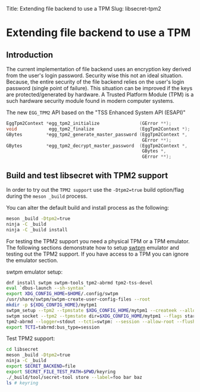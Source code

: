 Title: Extending file backend to use a TPM
Slug: libsecret-tpm2

# Extending file backend to use a TPM

##  Introduction

The current implementation of file backend uses an encryption key derived from
the user's login password. Security wise this not an ideal situation. Because,
the entire security of the file backend relies on the user's login password
(single point of failure). This situation can be improved if the keys are
protected/generated by hardware. A Trusted Platform Module (TPM) is a such
hardware security module found in modern computer systems.

The new `EGG_TPM2` API based on the "TSS Enhanced System API (ESAPI)"

```c
EggTpm2Context *egg_tpm2_initialize               (GError **);
void            egg_tpm2_finalize                 (EggTpm2Context *);
GBytes         *egg_tpm2_generate_master_password (EggTpm2Context *,
                                                   GError **);
GBytes         *egg_tpm2_decrypt_master_password  (EggTpm2Context *,
                                                   GBytes *,
                                                   GError **);
```

## Build and test libsecret with TPM2 support

In order to try out the `TPM2 support` use the `-Dtpm2=true` build option/flag
during the `meson _build` process.

You can alter the default build and install process as the following:

```sh
meson _build -Dtpm2=true
ninja -C _build
ninja -C _build install
```

For testing the TPM2 support you need a physical TPM or a TPM emulator. The
following sections demonstrate how to setup
[swtpm](https://github.com/stefanberger/swtpm) emulator and testing out the TPM2
support. If you have access to a TPM you can ignore the emulator section.

swtpm emulator setup:

```sh
dnf install swtpm swtpm-tools tpm2-abrmd tpm2-tss-devel
eval `dbus-launch --sh-syntax`
export XDG_CONFIG_HOME=$HOME/.config/swtpm
/usr/share/swtpm/swtpm-create-user-config-files --root
mkdir -p ${XDG_CONFIG_HOME}/mytpm1
swtpm_setup --tpm2 --tpmstate $XDG_CONFIG_HOME/mytpm1 --createek --allow-signing --decryption --create-ek-cert --create-platform-cert --lock-nvram --overwrite --display
swtpm socket --tpm2 --tpmstate dir=$XDG_CONFIG_HOME/mytpm1 --flags startup-clear --ctrl type=tcp,port=2322 --server type=tcp,port=2321 --daemon
tpm2-abrmd --logger=stdout --tcti=swtpm: --session --allow-root --flush-all &amp;
export TCTI=tabrmd:bus_type=session
```

Test TPM2 support:

```sh
cd libsecret
meson _build -Dtpm2=true
ninja -C _build
export SECRET_BACKEND=file
export SECRET_FILE_TEST_PATH=$PWD/keyring
./_build/tool/secret-tool store --label=foo bar baz
ls # keyring
```
